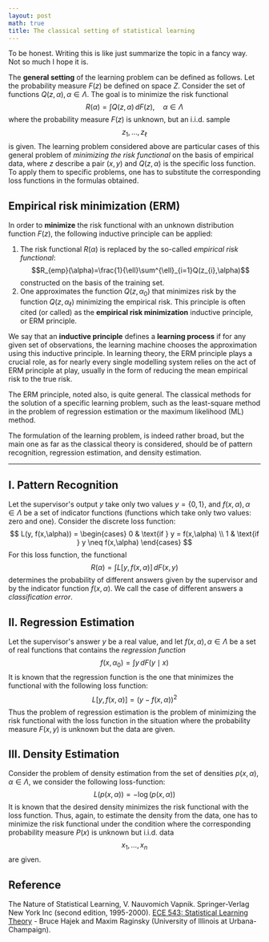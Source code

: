 ```yaml
---
layout: post
math: true
title: The classical setting of statistical learning
---
```


To be honest. Writing this is like just summarize the topic in a fancy way. Not so much I hope it is.

The **general setting** of the learning problem can be defined as follows. Let the probability measure $F(z)$ be defined on space $Z$. Consider the set of functions $Q(z,\alpha), \alpha\in \Lambda$. The goal is to minimize the risk functional 
$$R(\alpha)=\int Q(z,\alpha) \, dF(z), \quad \alpha\in \Lambda $$
where the probability measure $F(z)$ is unknown, but an i.i.d. sample $$z_{1},\dots,z_{\ell}$$
is given. 
The learning problem considered above are particular cases of this general problem of *minimizing the risk functional* on the basis of empirical data, where $z$ describe a pair $(x,y)$ and $Q(z,\alpha)$ is the specific loss function. To apply them to specific problems, one has to substitute the corresponding loss functions in the formulas obtained. 
## Empirical risk minimization (ERM)
In order to **minimize** the risk functional with an unknown distribution function $F(z)$, the following inductive principle can be applied: 
1. The risk functional $R(\alpha)$ is replaced by the so-called *empirical risk functional*: $$R_{emp}(\alpha)=\frac{1}{\ell}\sum^{\ell}_{i=1}Q(z_{i},\alpha)$$
constructed on the basis of the training set. 
2. One approximates the function $Q(z,\alpha_{0})$ that minimizes risk by the function $Q(z,\alpha_{\ell})$ minimizing the empirical risk. 
This principle is often cited (or called) as the **empirical risk minimization** inductive principle, or ERM principle. 

We say that an **inductive principle** defines a **learning process** if for any given set of observations, the learning machine chooses the approximation using this inductive principle. In learning theory, the ERM principle plays a crucial role, as for nearly every single modelling system relies on the act of ERM principle at play, usually in the form of reducing the mean empirical risk to the true risk. 

The ERM principle, noted also, is quite general. The classical methods for the solution of a specific learning problem, such as the least-square method in the problem of regression estimation or the maximum likelihood (ML) method. 

The formulation of the learning problem, is indeed rather broad, but the main one as far as the classical theory is considered, should be of pattern recognition, regression estimation, and density estimation. 
___
## I. Pattern Recognition
Let the supervisor's output $y$ take only two values $y=\{ 0,1 \}$, and $f(x,\alpha), \alpha\in \Lambda$ be a set of indicator functions (functions which take only two values: zero and one). Consider the discrete loss function: 
$$
L(y, f(x,\alpha)) = \begin{cases}
0 & \text{if } y = f(x,\alpha) \\
1 & \text{if } y \neq f(x,\alpha)
\end{cases}
$$
For this loss function, the functional $$R(\alpha)=\int L[y,f(x,\alpha)] \, dF(x,y) $$
determines the probability of different answers given by the supervisor and by the indicator function $f(x,\alpha)$. We call the case of different answers a *classification error*. 
## II. Regression Estimation
Let the supervisor's answer $y$ be a real value, and let $f(x,\alpha),\alpha\in \Lambda$ be a set of real functions that contains the *regression function*
$$f(x,\alpha_{0}) = \int y \, dF(y\mid x) $$
It is known that the regression function is the one that minimizes the functional with the following loss function:
$$L[y,f(x,\alpha)]=(y-f(x,\alpha))^{2}$$
Thus the problem of regression estimation is the problem of minimizing the risk functional with the loss function in the situation where the probability measure $F(x,y)$ is unknown but the data are given. 
## III. Density Estimation
Consider the problem of density estimation from the set of densities $p(x,\alpha),\alpha\in \Lambda$, we consider the following loss-function: $$L(p(x,\alpha))= -\log{(p(x,\alpha))}$$
It is known that the desired density minimizes the risk functional with the loss function. Thus, again, to estimate the density from the data, one has to minimize the risk functional under the condition where the corresponding probability measure $P(x)$ is unknown but i.i.d. data $$x_{1},\dots,x_{n}$$
are given. 

## Reference
The Nature of Statistical Learning, V. Nauvomich Vapnik. Springer-Verlag New York Inc (second edition, 1995-2000).
[ECE 543: Statistical Learning Theory](https://maxim.ece.illinois.edu/teaching/SLT/SLT.pdf) - Bruce Hajek and Maxim Raginsky (University of Illinois at Urbana-Champaign). 